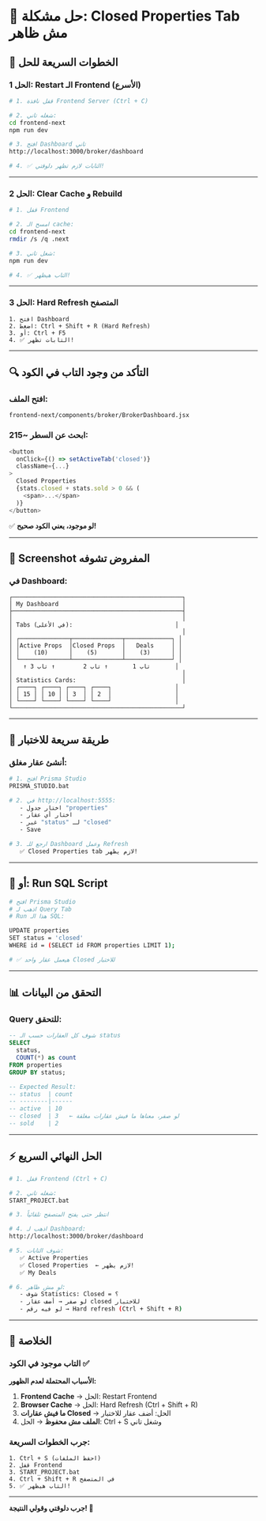 # 🔧 حل مشكلة: Closed Properties Tab مش ظاهر

## 🎯 الخطوات السريعة للحل

### الحل 1: Restart الـ Frontend (الأسرع)

```bash
# 1. قفل نافذة Frontend Server (Ctrl + C)

# 2. شغله تاني:
cd frontend-next
npm run dev

# 3. افتح Dashboard تاني
http://localhost:3000/broker/dashboard

# 4. ✅ التابات لازم تظهر دلوقتي!
```

---

### الحل 2: Clear Cache و Rebuild

```bash
# 1. قفل Frontend

# 2. امسح الـ cache:
cd frontend-next
rmdir /s /q .next

# 3. شغل تاني:
npm run dev

# 4. ✅ التاب هيظهر!
```

---

### الحل 3: Hard Refresh المتصفح

```
1. افتح Dashboard
2. اضغط: Ctrl + Shift + R (Hard Refresh)
3. أو: Ctrl + F5
4. ✅ التابات تظهر!
```

---

## 🔍 التأكد من وجود التاب في الكود

### افتح الملف:
`frontend-next/components/broker/BrokerDashboard.jsx`

### ابحث عن السطر ~215:

```javascript
<button
  onClick={() => setActiveTab('closed')}
  className={...}
>
  Closed Properties
  {stats.closed + stats.sold > 0 && (
    <span>...</span>
  )}
</button>
```

✅ **لو موجود، يعني الكود صحيح!**

---

## 📸 Screenshot المفروض تشوفه

### في Dashboard:

```
┌────────────────────────────────────────────────┐
│ My Dashboard                                   │
├────────────────────────────────────────────────┤
│                                                │
│ Tabs (في الأعلى):                             │
│                                                │
│ ┌──────────────┬──────────────┬─────────────┐ │
│ │Active Props  │Closed Props  │   Deals     │ │
│ │    (10)      │    (5)       │    (3)      │ │
│ └──────────────┴──────────────┴─────────────┘ │
│   ↑ تاب 1       ↑ تاب 2        ↑ تاب 3       │
│                                                │
│ Statistics Cards:                              │
│ ┌────┐ ┌────┐ ┌────┐ ┌────┐                  │
│ │ 15 │ │ 10 │ │ 3  │ │ 2  │                  │
│ └────┘ └────┘ └────┘ └────┘                  │
└────────────────────────────────────────────────┘
```

---

## 🧪 طريقة سريعة للاختبار

### أنشئ عقار مغلق:

```bash
# 1. افتح Prisma Studio
PRISMA_STUDIO.bat

# 2. في http://localhost:5555:
   - اختار جدول "properties"
   - اختار أي عقار
   - غير "status" لـ "closed"
   - Save

# 3. ارجع للـ Dashboard وعمل Refresh
   ✅ Closed Properties tab لازم يظهر!
```

---

## 🔧 أو: Run SQL Script

```bash
# افتح Prisma Studio
# اذهب لـ Query Tab
# Run هذا الـ SQL:

UPDATE properties 
SET status = 'closed' 
WHERE id = (SELECT id FROM properties LIMIT 1);

# ✅ هيعمل عقار واحد Closed للاختبار
```

---

## 📊 التحقق من البيانات

### Query للتحقق:

```sql
-- شوف كل العقارات حسب الـ status
SELECT 
  status, 
  COUNT(*) as count 
FROM properties 
GROUP BY status;

-- Expected Result:
-- status  | count
-- --------|------
-- active  | 10
-- closed  | 3   ← لو صفر، معناها ما فيش عقارات مغلقة
-- sold    | 2
```

---

## ⚡ الحل النهائي السريع

```bash
# 1. قفل Frontend (Ctrl + C)

# 2. شغله تاني:
START_PROJECT.bat

# 3. انتظر حتى يفتح المتصفح تلقائياً

# 4. اذهب لـ Dashboard:
http://localhost:3000/broker/dashboard

# 5. شوف التابات:
   ✅ Active Properties
   ✅ Closed Properties  ← لازم يظهر!
   ✅ My Deals

# 6. لو مش ظاهر:
   - شوف Statistics: Closed = ؟
   - لو صفر → أضف عقار closed للاختبار
   - لو فيه رقم → Hard refresh (Ctrl + Shift + R)
```

---

## 🎯 الخلاصة

### التاب موجود في الكود ✅

**الأسباب المحتملة لعدم الظهور:**

1. **Frontend Cache** → الحل: Restart Frontend
2. **Browser Cache** → الحل: Hard Refresh (Ctrl + Shift + R)
3. **ما فيش عقارات Closed** → الحل: أضف عقار للاختبار
4. **الملف مش محفوظ** → الحل: Ctrl + S وشغل تاني

### جرب الخطوات السريعة:
```
1. Ctrl + S (احفظ الملفات)
2. قفل Frontend
3. START_PROJECT.bat
4. Ctrl + Shift + R في المتصفح
5. ✅ التاب هيظهر!
```

---

**جرب دلوقتي وقولي النتيجة! 🚀**

